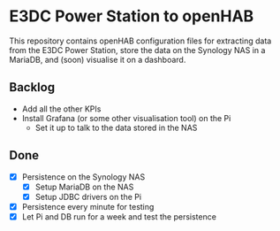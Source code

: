 # E3DC Power Station to openHAB

This repository contains openHAB configuration files for extracting data from the E3DC Power Station, store the data on the Synology NAS in a MariaDB, and (soon) visualise it on a dashboard.

## Backlog

- Add all the other KPIs
- Install Grafana (or some other visualisation tool) on the Pi
  - Set it up to talk to the data stored in the NAS

## Done

- [x] Persistence on the Synology NAS
  - [x] Setup MariaDB on the NAS
  - [x] Setup JDBC drivers on the Pi
- [x] Persistence every minute for testing
- [x] Let Pi and DB run for a week and test the persistence
